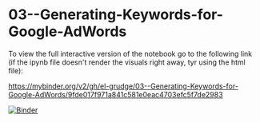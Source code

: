 # 03--Generating-Keywords-for-Google-AdWords

To view the full interactive version of the notebook go to the following link (if the ipynb file doesn't render the visuals right away, tyr using the html file):

https://mybinder.org/v2/gh/el-grudge/03--Generating-Keywords-for-Google-AdWords/9fde017f971a841c581e0eac4703efc5f7de2983

[![Binder](https://mybinder.org/badge_logo.svg)](https://mybinder.org/v2/gh/el-grudge/03--Generating-Keywords-for-Google-AdWords/9fde017f971a841c581e0eac4703efc5f7de2983)
